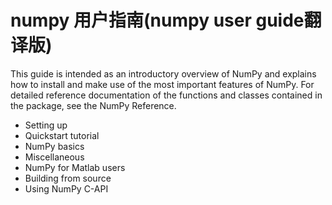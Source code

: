 # numpy 用户指南(numpy user guide翻译版)

This guide is intended as an introductory overview of NumPy and explains how to install and make use of the most important features of NumPy. For detailed reference documentation of the functions and classes contained in the package, see the NumPy Reference.

- Setting up
- Quickstart tutorial
- NumPy basics
- Miscellaneous
- NumPy for Matlab users
- Building from source
- Using NumPy C-API

